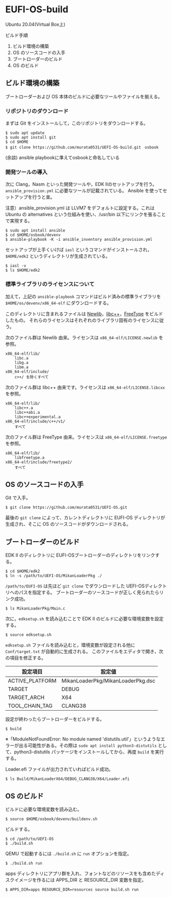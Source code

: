 # EUFI-OS-build


Ubuntu 20.04(Virtual Box上)

ビルド手順

1. ビルド環境の構築
2. OS のソースコードの入手
3. ブートローダーのビルド
4. OS のビルド

## ビルド環境の構築

ブートローダーおよび OS 本体のビルドに必要なツールやファイルを揃える。

### リポジトリのダウンロード

まずは Git をインストールして，このリポジトリをダウンロードする。

    $ sudo apt update
    $ sudo apt install git
    $ cd $HOME
    $ git clone https://github.com/murata0531/UEFI-OS-build.git　osbook

(余談) ansible playbookに準えてosbookと命名している

### 開発ツールの導入

次に Clang，Nasm といった開発ツールや，EDK IIのセットアップを行う。
`ansible_provision.yml` に必要なツールが記載されている。
Ansible を使ってセットアップを行うと楽。

注意）ansible_provision.yml は LLVM7 をデフォルトに設定する。これは Ubuntu の alternatives という仕組みを使い、/usr/bin 以下にリンクを張ることで実現する。

    $ sudo apt install ansible
    $ cd $HOME/osbook/devenv
    $ ansible-playbook -K -i ansible_inventory ansible_provision.yml

セットアップが上手くいけば `iasl` というコマンドがインストールされ，`$HOME/edk2` というディレクトリが生成されている。

    $ iasl -v
    $ ls $HOME/edk2

### 標準ライブラリのライセンスについて

加えて，上記の `ansible-playbook` コマンドはビルド済みの標準ライブラリを `$HOME/os/devenv/x86_64-elf` にダウンロードする。

このディレクトリに含まれるファイルは [Newlib](https://sourceware.org/newlib/)，[libc++](https://libcxx.llvm.org/)，[FreeType](https://www.freetype.org/) をビルドしたもの。
それらのライセンスはそれぞれのライブラリ固有のライセンスに従う。

次のファイル群は Newlib 由来。ライセンスは `x86_64-elf/LICENSE.newlib` を参照。

    x86_64-elf/lib/
        libc.a
        libg.a
        libm.a
    x86_64-elf/include/
        c++/ を除くすべて

次のファイル群は libc++ 由来です。ライセンスは `x86_64-elf/LICENSE.libcxx` を参照。

    x86_64-elf/lib/
        libc++.a
        libc++abi.a
        libc++experimental.a
    x86_64-elf/include/c++/v1/
        すべて

次のファイル群は FreeType 由来。ライセンスは `x86_64-elf/LICENSE.freetype` を参照。

    x86_64-elf/lib/
        libfreetype.a
    x86_64-elf/include/freetype2/
        すべて

## OS のソースコードの入手

Git で入手。

    $ git clone https://github.com/murata0531/UEFI-OS.git

最後の `git clone` によって、カレントディレクトリに EUFI-OS ディレクトリが生成され、そこに OS のソースコードがダウンロードされる。

## ブートローダーのビルド

EDK II のディレクトリに EUFI-OSブートローダーのディレクトリをリンクする。

    $ cd $HOME/edk2
    $ ln -s /path/to/UEFI-OS/MikanLoaderPkg ./

`/path/to/EUFI-OS` は先ほど `git clone` でダウンロードした UEFI-OSディレクトリへのパスを指定する。
ブートローダーのソースコードが正しく見られたらリンク成功。

    $ ls MikanLoaderPkg/Main.c

次に，`edksetup.sh` を読み込むことで EDK II のビルドに必要な環境変数を設定する。

    $ source edksetup.sh

`edksetup.sh` ファイルを読み込むと，環境変数が設定される他に `Conf/target.txt` が自動的に生成される。
このファイルをエディタで開き，次の項目を修正する。

| 設定項目        | 設定値                            |
|-----------------|-----------------------------------|
| ACTIVE_PLATFORM | MikanLoaderPkg/MikanLoaderPkg.dsc |
| TARGET          | DEBUG                             |
| TARGET_ARCH     | X64                               |
| TOOL_CHAIN_TAG  | CLANG38                           |

設定が終わったらブートローダーをビルドする。

    $ build
    
※「ModuleNotFoundError: No module named 'distutils.util'」というようなエラーが出る可能性がある。その際は `sudo apt install python3-distutils` として、python3-distutils パッケージをインストールしてから、再度 `build` を実行する。

Loader.efi ファイルが出力されていればビルド成功。

    $ ls Build/MikanLoaderX64/DEBUG_CLANG38/X64/Loader.efi

## OS のビルド

ビルドに必要な環境変数を読み込む。

    $ source $HOME/osbook/devenv/buildenv.sh

ビルドする。

    $ cd /path/to/UEFI-OS
    $ ./build.sh

QEMU で起動するには `./build.sh` に `run` オプションを指定。

    $ ./build.sh run

apps ディレクトリにアプリ群を入れ、フォントなどのリソースをも含めたディスクイメージを作るには APPS_DIR と RESOURCE_DIR 変数を指定。

    $ APPS_DIR=apps RESOURCE_DIR=resources source build.sh run
